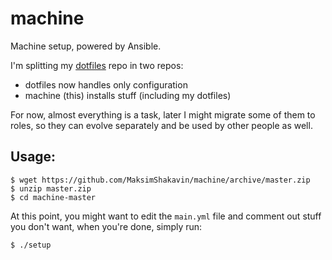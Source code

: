 # machine

Machine setup, powered by Ansible.

I'm splitting my [dotfiles](https://github.com/MaksimShakavin/dotfiles) repo
in two repos:

- dotfiles now handles only configuration
- machine (this) installs stuff (including my dotfiles)

For now, almost everything is a task, later I might migrate some of them
to roles, so they can evolve separately and be used by other people as well.

## Usage:

```console
$ wget https://github.com/MaksimShakavin/machine/archive/master.zip
$ unzip master.zip
$ cd machine-master
```

At this point, you might want to edit the `main.yml` file and comment
out stuff you don't want, when you're done, simply run:

```console
$ ./setup
```

